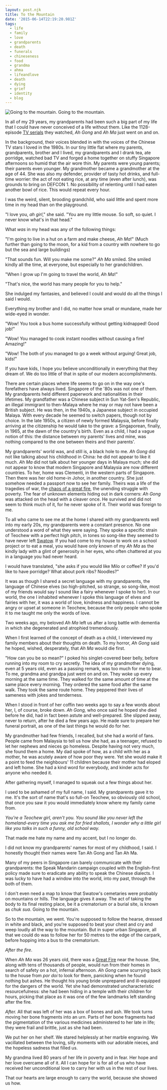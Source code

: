 ```yaml
---
layout: post.njk
title: To the Mountain
date: '2015-06-14T22:19:20.981Z'
tags:
  - life
  - family
  - love
  - grandparents
  - death
  - funerals
  - chineseness
  - food
  - grandma
  - ahma
  - lifeandlove
  - death
  - dying
  - grief
  - identity
  - blog
---
```


![Going to the mountain.](https://cdn-images-1.medium.com/max/2560/1*xpU5pPbCvi8RsdrtVALdlg.jpeg)
Going to the mountain.

In all of my 29 years, my grandparents had been such a big part of my life that I could have never conceived of a life without them. Like the 1128-episode [TV serials](http://en.m.wikipedia.org/wiki/A_Kindred_Spirit) they watched, _Ah Gong_ and _Ah Ma_ just went on and on.

In the background, their voices blended in with the voices of the Chinese TV stars I loved in the 1980s. In our tiny little flat where my parents, grandparents, brother and I lived, my grandparents and I drank tea, ate porridge, watched bad TV and forged a home together on stuffy Singapore afternoons so humid that the air wore thin. My parents were young parents; their parents even younger. My grandmother became a grandmother at the age of 44. She was also my defender, provider of tasty hot drinks, and full-time worrier: the act of not eating rice, at any time (even after lunch), was grounds to bring on DEFCON 1. No possibility of relenting until I had eaten another bowl of rice. This would repeat every hour.

I was the weird, silent, brooding grandchild, who said little and spent more time in my head than on the playground.

"I love you, _ah girl_," she said. "You are my little mouse. So soft, so quiet. I never know what's in that head."

What _was_ in my head was any of the following things:

"I'm going to live in a hut on a farm and make cheese, _Ah Ma_!" (Much further than going to the moon, for a kid from a country with nowhere to go but the sea and large buildings)

"That sounds fun. Will you make me some?" _Ah Ma_ smiled. She smiled kindly all the time, at everyone, but especially to her grandchildren.

"When I grow up I'm going to travel the world, _Ah Ma_!"

"That's nice, the world has many people for you to help."

She indulged my fantasies, and believed I could and would do all the things I said I would.

Everything my brother and I did, no matter how small or mundane, made her wide-eyed in wonder.

"Wow! You took a bus home successfully without getting kidnapped! Good job!"

"Wow! You managed to cook instant noodles without causing a fire! Amazing!"

"Wow! The both of you managed to go a week without arguing! Great job, kids!"

If you have kids, I hope you believe unconditionally in everything that they dream of. We do too little of that in spite of our modern accomplishments.

There are certain places where life seems to go on in the way one's forefathers have always lived. Singapore of the '80s was not one of them. My grandparents held different paperwork and nationalities in their lifetimes. My grandfather was a Chinese subject in Sun Yat-Sen's Republic, an illegal immigrant to then-Malaya where he may or may not have been a British subject. He was then, in the 1940s, a Japanese subject in occupied Malaya. With every decade he seemed to switch papers, though not by choice. In the late 1950s, a citizen of newly formed Malaysia, before finally arriving at the citizenship he would take to the grave: a Singaporean, finally, in 1965, at the dawn of the country's birth. Even as a child, I had a vague notion of this: the distance between my parents' lives and mine, was nothing compared to the one between theirs and their parents'.

My grandparents' world was, and still is, a black hole to me. _Ah Gong_ did not like talking about his childhood in China: he did not appear to like it much. _Ah Ma_ did not talk about her younger days in Malaya much; she did not appear to know that modern Singapore and Malaysia are now different countries. To her, home was Clementi, in the western parts of Singapore. Then there was her old home-in Johor, in another country. She just somehow needed a passport now to see her family. Theirs was a life of the tragedies of war, the [chaos of a great fire](http://eresources.nlb.gov.sg/history/events/a67e0450-c429-49b2-b87c-fb1a26105f4b), the unending struggle with poverty. The fear of unknown elements hiding out in dark corners: _Ah Gong_ was attacked on the head with a cleaver once. He survived and did not seem to think much of it, for he never spoke of it. Their world was foreign to me.

To all who came to see me at the home I shared with my grandparents well into my early 20s, my grandparents were a constant presence. No one understood a word of what they were saying. They spoke a specific strain of Teochew with a perfect high pitch, in tones so song-like they seemed to have never left [Swatow](https://en.wikipedia.org/wiki/Shantou). If you had come to my house to work on a school project or to eat a meal, you would have only known of my _Ah Ma_ as the kindly lady with a glint of generosity in her eyes, who often chattered at you in a language you had never heard.

I would have translated, "she asks if you would like Milo or coffee? If you'd like to have porridge? What about pork ribs? Noodles?"

It was as though I shared a secret language with my grandparents, the language of Chinese elves (so high-pitched, so strange, so song-like, most of my friends would say I sound like a fairy whenever I spoke to her). In our world, the one I inhabited whenever I spoke this language of elves and fairies with her, it was a world of love, kindness and happiness. I cannot be angry or upset at someone in Teochew, because the only people who spoke it to me taught me only the words of love.

Two weeks ago, my beloved _Ah Ma_ left us after a long battle with dementia in which she degenerated and atrophied tremendously.

When I first learned of the concept of death as a child, I interviewed my family members about their thoughts on death. To my horror, _Ah Gong_ said he hoped, wished, desperately, that _Ah Ma_ would die first.

"How can you be so mean?" I poked his singlet-covered beer belly, before running into my room to cry secretly. The idea of my grandmother dying, even at 5 years old, even as a passing remark, was too much for me to bear. To me, grandma and grandpa just went on and on. They woke up every morning at the same time. They walked for the same amount of time at the same place every morning. They ordered the same food after the same walk. They took the same route home. They peppered their lives of sameness with jokes and tenderness.

When I stood in front of her coffin two weeks ago to say a few words about her, I, of course, broke down. _Ah Gong,_ who once said he hoped she died before he did, had in fact been astute and well-prepared. She slipped away, never to return, after he died a few years ago. He made sure to prepare her funeral portrait, as one of the last things he would do for her.

My grandmother had few friends, I recalled, but she had a world of fans. People came from Malaysia to tell us how she had, as a teenager, refused to let her nephews and nieces go homeless. Despite having not very much, she found them a home. My dad spoke of how, as a child with her as a mother, he was acutely aware of how poor they were. Yet she would make it a point to feed the neighbours' 11 children because their mother had eloped and left home. She had a kind word for everybody, and kinder acts for anyone who needed it.

After gathering myself, I managed to squeak out a few things about her.

I used to be ashamed of my full name, I said. My grandparents gave it to me. It's the sort of name that's so full-on Teochew, so obviously old school, that once you saw it you would immediately know where my family came from.

_You're a Teochew girl, aren't you. You sound like you never left the homeland-every time you ask me for fried shallots, I wonder why a little girl like you talks in such a funny, old school way._

That made me hate my name and my accent, but I no longer do.

I did not know my grandparents' names for most of my childhood, I said. I honestly thought their names were Tan Ah Gong and Tan Ah Ma.

Many of my peers in Singapore can barely communicate with their grandparents: the Speak Mandarin campaign coupled with the English-first policy made sure to eradicate any ability to speak the Chinese dialects. I was lucky to have had a window into the world, into my past, through the both of them.

I don't even need a map to know that Swatow's cemetaries were probably on mountains or hills. The language gives it away. The act of taking the body to its final resting place, be it a crematorium or a burial site, is known as _chuk sua_. Going to the mountain.

So to the mountain, we went. You're supposed to follow the hearse, dressed in white and black, and you're supposed to beat your chest and cry and weep loudly all the way to the mountain. But in super urban Singapore, all that we could do was to follow her for 50 metres to the edge of the carpark, before hopping into a bus to the crematorium.

_After the fire_.

When _Ah Ma_ was 26 years old, there was a [Great Fire](https://en.wikipedia.org/wiki/Bukit_Ho_Swee_Fire) near the house. She, along with tens of thousands of people, would run from their homes in search of safety on a hot, infernal afternoon. _Ah Gong_ came scurrying back to the house from _por doi_ to look for them, panicking when he found nothing but ashes. He thought his young bride unprepared and ill-equipped for the dangers of the world. Yet she had demonstrated uncharacteristic resourcefulness: she had been hiding in a temple with their children for hours, picking that place as it was one of the few landmarks left standing after the fire.

_After._ All that was left of her was a box of bones and ash. We took turns moving her bone fragments into an urn. Parts of her bone fragments had the pigmentation of the various medicines administered to her late in life; they were frail and brittle, just as she had been.

We put her on her shelf. We stared helplessly at her marble engraving. We vacillated between the loving, silly moments with our adorable nieces, and the hopeless sadness that filled us.

My grandma lived 80 years of her life in poverty and in fear. Her hope and her love overcame all of it. All I can hope for is for all of us who have received her unconditional love to carry her with us in the rest of our lives.

That our hearts are large enough to carry the world, because she showed us how.
